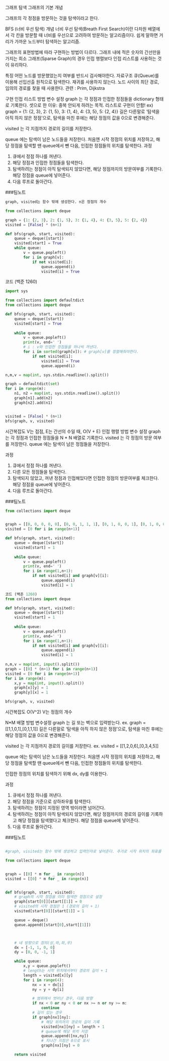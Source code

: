 그래프 탐색
그래프의 기본 개념

그래프의 각 정점을 방문하는 것을 탐색이라고 한다.

BFS (너비 우선 탐색)
개념
너비 우선 탐색(Breath First Search)이란 다차원 배열에서 각 칸을 방문할 때 너비를 우선으로 고려하여 방문하는 알고리즘이다. 쉽게 말하면 거리가 가까운 노드부터 탐색하는 알고리즘. 

그래프의 표현방법에 따라 구현하는 방법이 다르다. 그래프 내에 적은 숫자의 간선만을 가지는 희소 그래프(Sparse Graph)의 경우 인접 행렬보다 인접 리스트를 사용하는 것이 유리하다. 





특징
어떤 노드를 방문했었는지 여부를 반드시 검사해야한다.
자료구조 큐(Queue)를 이용해 선입선출 원칙으로 탐색한다.
재귀를 사용하지 않는다.
노드 사이의 최단 경로, 임의의 경로를 찾을 때 사용한다.
관련 : Prim,  Dijkstra

구현
인접 리스트
방법
변수 설정
graph 는 각 정점과 인접한 정점들을 dictionary 형태로 기록한다.
셋으로 한 이유: 중복 안되게 하려는 목적. 리스트로 구현이 안함! 
ex) graph = {1: {2, 3}, 2: {1, 5}, 3: {1, 4}, 4: {3, 5}, 5: {2, 4}}
길은 다른말로 ‘탐색을 아직 하지 않은 정점’으로, 탐색을 마친 후에는 해당 정점의 값을 0으로 변경해준다.

visited 는 각 지점까지 경로의 길이를 저장한다.

queue 에는 탐색이 남은 노드들을 저장한다. 처음엔 시작 정점의 위치를 저장하고, 해당 정점을 탐색할 땐 queue에서 뺀 다음, 인접한 정점들의 위치를 탐색한다.
과정
1. 큐에서 정점 하나를 꺼낸다.
2. 해당 정점과 인접한 정점들을 탐색한다.
3. 탐색하려는 정점이 아직 탐색되지 않았다면, 해당 정점까지의 방문여부를 기록한다. 해당 정점을 queue에 넣어준다.
5. 다음 루프로 돌아간다.

###팀노트
```python
graph, visited는 함수 밖에 생성한다. n은 정점의 개수

from collections import deque 

graph = {1: {2, 3}, 2: {1, 5}, 3: {1, 4}, 4: {3, 5}, 5: {2, 4}}
visited = [False] * (n+1)

def bfs(graph, start, visited): 
    queue = deque([start]) 
    visited[start] = True 
    while queue: 
        v = queue.popleft() 
        for i in graph[v]: 
            if not visited[i]: 
                queue.append(i) 
                visited[i] = True
```
코드 (백준 1260)
```python
import sys

from collections import defaultdict
from collections import deque

def bfs(graph, start, visited):
    queue = deque([start])
    visited[start] = True
    
    while queue:
        v = queue.popleft()
        print(v, end=' ')
        # i : v와 인접한 정점들을 하나씩 꺼낸다.
        for i in sorted(graph[v]): # graph[v]를 정렬해줘야한다. 
            if not visited[i]:
                visited[i] = True
                queue.append(i)

n,m,v = map(int, sys.stdin.readline().split())

graph = defaultdict(set)
for i in range(m):
    n1, n2 = map(int, sys.stdin.readline().split())
    graph[n1].add(n2)
    graph[n2].add(n1)


visited = [False] * (n+1)
bfs(graph, v, visited)
```

시간복잡도
V는 접점, E는 간선의 수일 때, O(V + E)
인접 행렬
방법
변수 설정
graph 는 각 정점과 인접한 정점들을 N * N 배열로 기록한다.
visited 는 각 정점의 방문 여부를 저장한다.
queue 에는 탐색이 남은 정점들을 저장한다. 

과정
1. 큐에서 정점 하나를 꺼낸다.
2. 다른 모든 정점들을 탐색한다.
3. 탐색되지 않았고, 꺼낸 정점과 인접해있다면 인접한 정점의 방문여부를 체크한다. 해당 정점을 queue에 넣어준다.
5. 다음 루프로 돌아간다.

###팀노트
```python
from collections import deque


graph = [[0, 0, 0, 0, 0], [0, 0, 1, 1, 1], [0, 1, 0, 0, 1], [0, 1, 0, 0, 1], [0, 1, 1, 1, 0]]
visited = [0 for i in range(n+1)]

def bfs(graph, start, visited):
    queue = deque([start])
    visited[start] = 1
    
    while queue:
        v = queue.popleft()
        print(v, end=' ')
        for i in range(1,n+1):
            if not visited[i] and graph[v][i]:
                queue.append(i)
                visited[i] = 1
```
```python
코드 (백준 1260)
from collections import deque

def bfs(graph, start, visited):
    queue = deque([start])
    visited[start] = 1
    
    while queue:
        v = queue.popleft()
        print(v, end=' ')
        for i in range(1,n+1):
            if not visited[i] and graph[v][i]:
                queue.append(i)
                visited[i] = 1
                
n,m,v = map(int, input().split())
graph = [[0] * (n+1) for i in range(n+1)]
visited = [0 for i in range(n+1)]
for i in range(m):
    x,y = map(int, input().split())
    graph[x][y] = 1 
    graph[y][x] = 1

bfs(graph, v, visited)

```

시간복잡도
O(V^2) V는 정점의 개수

N*M 배열
방법
변수설정
graph 는 길 또는 벽으로 입력받는다. 
ex. graph = [[1,1,0,1],[0,1,1,1]] 
길은 다른말로 ‘탐색을 아직 하지 않은 정점’으로, 탐색을 마친 후에는 해당 정점의 값을 0으로 변경해준다.

visited 는 각 지점까지 경로의 길이를 저장한다.
    ex. visited = [[1,2,0,6],[0,3,4,5]]

queue 에는 탐색이 남은 노드들을 저장한다. 처음엔 시작 정점의 위치를 저장하고, 해당 정점을 탐색할 땐 queue에서 뺀 다음, 인접한 정점들의 위치를 탐색한다.

인접한 정점의 위치를 탐색하기 위해 dx, dy를 이용한다. 

과정
1. 큐에서 정점 하나를 꺼낸다.
2. 해당 정점을 기준으로 상하좌우를 탐색한다.
3. 탐색하려는 정점이 지정된 영역 밖이라면 넘어간다.
4. 탐색하려는 정점이 아직 탐색되지 않았다면, 해당 정점까지의 경로의 길이를 기록하고 해당 정점을 탐색했다고 체크한다. 해당 정점을 queue에 넣어준다.
5. 다음 루프로 돌아간다.


###팀노트
```python

#graph, visited는 함수 밖에 생성하고 입력인자로 넣어준다. 추가로 시작 위치의 좌표를 입력한다. n은 세로, m은 가로 

from collections import deque


graph = [[0] * m for _ in range(n)]
visited = [[0] * m for _ in range(n)]


def bfs(graph, start, visited):
    # graph의 시작 정점을 이미 탐색한 정점으로 설정
    graph[start[0]][start[[1]] = 0
    # visited의 시작 정점은 1 (경로의 길이 + 1)
    visited[start[0]][start[1]] = 1

    queue = deque()
    queue.append([start[0],start[[1]])



    # 네 방향으로 정의(상,하,좌,우)
    dx = [-1, 1, 0, 0]
    dy = [0, 0, -1, 1]

    while queue:
        x,y = queue.popleft()
        # length는 시작 위치에서부터 경로의 길이 + 1
        length = visited[x][y]
        for i in range(4):
            nx = x + dx[i]
            ny = y + dy[i]

            # 범위에서 벗어난 경우, 다음 방향
            if nx < 0 or ny < 0 or nx >= n or ny >= m: 
                continue
            # 길이 있는 경우
            if graph[nx][ny]:
                # 해당 위치까지 경로의 길이 기록
                visited[nx][ny] = length + 1
                # queue에 해당 위치 저장
                queue.append([nx,ny])
                # 지나간 지점은 0으로 표시
                graph[nx][ny] = 0

    return visited
    
```
